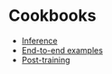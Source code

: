# Cookbooks

- [Inference](inference/)
- [End-to-end examples](end_to_end_examples/)
- [Post-training](post_training_links.md)
